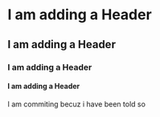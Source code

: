 # I am adding a Header
## I am adding a Header
### I am adding a Header
#### I am adding a Header
I am commiting becuz i have been told so
